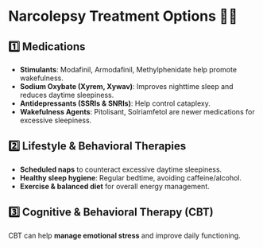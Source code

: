# Narcolepsy Treatment Options 🏥💊

## 1️⃣ Medications
- **Stimulants**: Modafinil, Armodafinil, Methylphenidate help promote wakefulness.
- **Sodium Oxybate (Xyrem, Xywav)**: Improves nighttime sleep and reduces daytime sleepiness.
- **Antidepressants (SSRIs & SNRIs)**: Help control cataplexy.
- **Wakefulness Agents**: Pitolisant, Solriamfetol are newer medications for excessive sleepiness.

## 2️⃣ Lifestyle & Behavioral Therapies
- **Scheduled naps** to counteract excessive daytime sleepiness.
- **Healthy sleep hygiene**: Regular bedtime, avoiding caffeine/alcohol.
- **Exercise & balanced diet** for overall energy management.

## 3️⃣ Cognitive & Behavioral Therapy (CBT)
CBT can help **manage emotional stress** and improve daily functioning.

